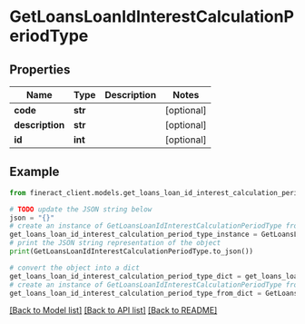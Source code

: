 # GetLoansLoanIdInterestCalculationPeriodType


## Properties

Name | Type | Description | Notes
------------ | ------------- | ------------- | -------------
**code** | **str** |  | [optional] 
**description** | **str** |  | [optional] 
**id** | **int** |  | [optional] 

## Example

```python
from fineract_client.models.get_loans_loan_id_interest_calculation_period_type import GetLoansLoanIdInterestCalculationPeriodType

# TODO update the JSON string below
json = "{}"
# create an instance of GetLoansLoanIdInterestCalculationPeriodType from a JSON string
get_loans_loan_id_interest_calculation_period_type_instance = GetLoansLoanIdInterestCalculationPeriodType.from_json(json)
# print the JSON string representation of the object
print(GetLoansLoanIdInterestCalculationPeriodType.to_json())

# convert the object into a dict
get_loans_loan_id_interest_calculation_period_type_dict = get_loans_loan_id_interest_calculation_period_type_instance.to_dict()
# create an instance of GetLoansLoanIdInterestCalculationPeriodType from a dict
get_loans_loan_id_interest_calculation_period_type_from_dict = GetLoansLoanIdInterestCalculationPeriodType.from_dict(get_loans_loan_id_interest_calculation_period_type_dict)
```
[[Back to Model list]](../README.md#documentation-for-models) [[Back to API list]](../README.md#documentation-for-api-endpoints) [[Back to README]](../README.md)


